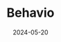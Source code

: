 ---  
layout: startup_page  
title: "Behavio"  
id: "behaviolabs.com"  
permalink: "/behaviobehaviolabs.com05202024/"  
website: "https://behaviolabs.com/"  
funding_round: "Seed+"  
funding_amount: "€2.25M"  
investors: "Airbridge Equity Partners"  
about: "Behavio is a behavioral brand measurement tech company that tracks brands and ads across 13 countries. It provides affordable, easy-to-navigate dashboards showing the effectiveness of marketing campaigns and brand health, offering actionable insights for brands and agencies of all sizes."  
markets: "Marketing, Advertising, Brand Measurement, Business Intelligence, Consumer Research, Data Visualization, Market Research, Neuroscience, Software"  
hq: "Prague, Czech Republic"  
founded_year: "2015"  
linkedin: "https://www.linkedin.com/company/behavio-labs"  
twitter: "https://twitter.com/BehavioLabs"  
instagram: ""  
facebook: "https://www.facebook.com/behaviolabs"  
crunchbase: "https://www.crunchbase.com/organization/behavio-5eae"  
pitchbook: ""  

date_display: "20-May-2024"  
date: "2024-05-20"

# SEO Optimization  
meta_title: "Behavio - Seed+ Funding (€2.25M)"  
meta_description: "Behavio, Behavio is a behavioral brand measurement tech company that tracks brands and ads across 13 countries. It provides affordable, easy-to-navigate dashbo..."  
meta_keywords: "Behavio, Marketing, Advertising, Brand Measurement, Business Intelligence, Consumer Research, Data Visualization, Market Research, Neuroscience, Software, Seed+ funding"  
canonical_url: "https://startup.projectstartups.com/behaviobehaviolabs.com05202024/"  
---